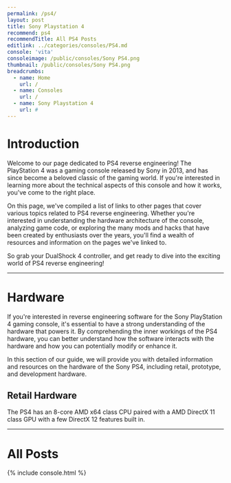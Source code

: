 ```yaml
---
permalink: /ps4/
layout: post
title: Sony Playstation 4
recommend: ps4
recommendTitle: All PS4 Posts
editlink: ../categories/consoles/PS4.md
console: 'vita'
consoleimage: /public/consoles/Sony PS4.png
thumbnail: /public/consoles/Sony PS4.png
breadcrumbs:
  - name: Home
    url: /
  - name: Consoles
    url: /
  - name: Sony Playstation 4
    url: #
---
```

# Introduction
Welcome to our page dedicated to PS4 reverse engineering! The PlayStation 4 was a gaming console released by Sony in 2013, and has since become a beloved classic of the gaming world. If you're interested in learning more about the technical aspects of this console and how it works, you've come to the right place. 

On this page, we've compiled a list of links to other pages that cover various topics related to PS4 reverse engineering. Whether you're interested in understanding the hardware architecture of the console, analyzing game code, or exploring the many mods and hacks that have been created by enthusiasts over the years, you'll find a wealth of resources and information on the pages we've linked to. 

So grab your DualShock 4 controller, and get ready to dive into the exciting world of PS4 reverse engineering!

---
# Hardware
If you're interested in reverse engineering software for the Sony PlayStation 4 gaming console, it's essential to have a strong understanding of the hardware that powers it. By comprehending the inner workings of the PS4 hardware, you can better understand how the software interacts with the hardware and how you can potentially modify or enhance it.

In this section of our guide, we will provide you with detailed information and resources on the hardware of the Sony PS4, including retail, prototype, and development hardware.

## Retail Hardware
The PS4 has an 8-core AMD x64 class CPU paired with a AMD DirectX 11 class GPU with a few DirectX 12 features built in.

---
# All Posts
<div>

{% include console.html %}
</div>
